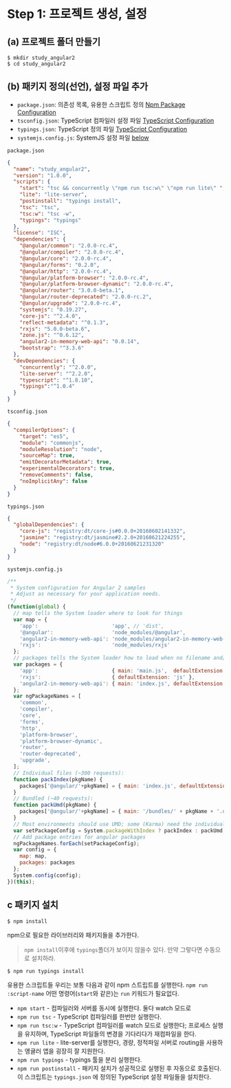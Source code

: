# Step 1: 프로젝트 생성, 설정

## (a) 프로젝트 폴더 만들기
```
$ mkdir study_angular2
$ cd study_angular2
```

## (b) 패키지 정의(선언), 설정 파일 추가

- `package.json`: 의존성 목록, 유용한 스크립트 정의 [Npm Package Configuration](https://angular.io/docs/ts/latest/guide/npm-packages.html)
- `tsconfig.json`: TypeScript 컴파일러 설정 파일 [TypeScript Configuration](https://angular.io/docs/ts/latest/guide/typescript-configuration.html#tsconfig)
- `typings.json`: TypeScript 정의 파일 [TypeScript Configuration](https://angular.io/docs/ts/latest/guide/typescript-configuration.html#!#typings)
- `systemjs.config.js`: SystemJS 설정 파일 [below](https://angular.io/docs/ts/latest/quickstart.html#systemjs)

`package.json`
```json
{
  "name": "study_angular2",
  "version": "1.0.0",
  "scripts": {
    "start": "tsc && concurrently \"npm run tsc:w\" \"npm run lite\" ",
    "lite": "lite-server",
    "postinstall": "typings install",
    "tsc": "tsc",
    "tsc:w": "tsc -w",
    "typings": "typings"
  },
  "license": "ISC",
  "dependencies": {
    "@angular/common": "2.0.0-rc.4",
    "@angular/compiler": "2.0.0-rc.4",
    "@angular/core": "2.0.0-rc.4",
    "@angular/forms": "0.2.0",
    "@angular/http": "2.0.0-rc.4",
    "@angular/platform-browser": "2.0.0-rc.4",
    "@angular/platform-browser-dynamic": "2.0.0-rc.4",
    "@angular/router": "3.0.0-beta.1",
    "@angular/router-deprecated": "2.0.0-rc.2",
    "@angular/upgrade": "2.0.0-rc.4",
    "systemjs": "0.19.27",
    "core-js": "^2.4.0",
    "reflect-metadata": "^0.1.3",
    "rxjs": "5.0.0-beta.6",
    "zone.js": "^0.6.12",
    "angular2-in-memory-web-api": "0.0.14",
    "bootstrap": "^3.3.6"
  },
  "devDependencies": {
    "concurrently": "^2.0.0",
    "lite-server": "^2.2.0",
    "typescript": "^1.8.10",
    "typings":"^1.0.4"
  }
}
```

`tsconfig.json`
```json
{
  "compilerOptions": {
    "target": "es5",
    "module": "commonjs",
    "moduleResolution": "node",
    "sourceMap": true,
    "emitDecoratorMetadata": true,
    "experimentalDecorators": true,
    "removeComments": false,
    "noImplicitAny": false
  }
}
```

`typings.json`
```json
{
  "globalDependencies": {
    "core-js": "registry:dt/core-js#0.0.0+20160602141332",
    "jasmine": "registry:dt/jasmine#2.2.0+20160621224255",
    "node": "registry:dt/node#6.0.0+20160621231320"
  }
}
```

`systemjs.config.js`
```js
/**
 * System configuration for Angular 2 samples
 * Adjust as necessary for your application needs.
 */
(function(global) {
  // map tells the System loader where to look for things
  var map = {
    'app':                        'app', // 'dist',
    '@angular':                   'node_modules/@angular',
    'angular2-in-memory-web-api': 'node_modules/angular2-in-memory-web-api',
    'rxjs':                       'node_modules/rxjs'
  };
  // packages tells the System loader how to load when no filename and/or no extension
  var packages = {
    'app':                        { main: 'main.js',  defaultExtension: 'js' },
    'rxjs':                       { defaultExtension: 'js' },
    'angular2-in-memory-web-api': { main: 'index.js', defaultExtension: 'js' },
  };
  var ngPackageNames = [
    'common',
    'compiler',
    'core',
    'forms',
    'http',
    'platform-browser',
    'platform-browser-dynamic',
    'router',
    'router-deprecated',
    'upgrade',
  ];
  // Individual files (~300 requests):
  function packIndex(pkgName) {
    packages['@angular/'+pkgName] = { main: 'index.js', defaultExtension: 'js' };
  }
  // Bundled (~40 requests):
  function packUmd(pkgName) {
    packages['@angular/'+pkgName] = { main: '/bundles/' + pkgName + '.umd.js', defaultExtension: 'js' };
  }
  // Most environments should use UMD; some (Karma) need the individual index files
  var setPackageConfig = System.packageWithIndex ? packIndex : packUmd;
  // Add package entries for angular packages
  ngPackageNames.forEach(setPackageConfig);
  var config = {
    map: map,
    packages: packages
  };
  System.config(config);
})(this);
```

## c 패키지 설치
```
$ npm install
```
npm으로 필요한 라이브러리와 패키지들을 추가한다.


> `npm install`이후에 `typings`폴더가 보이지 않을수 있다. 만약 그렇다면 수동으로 설치하라.

```
$ npm run typings install
```

유용한 스크립트들
우리는 보통 다음과 같이 npm 스트립트를 실행한다. `npm run :script-name`
어떤 명령어(`start`와 같은)는 `run` 키워드가 필요없다.

- `npm start` - 컴파일러와 서버를 동시에 실행한다. 둘다 watch 모드로
- `npm run tsc` - TypeScript 컴파일러를 한번만 실행한다.
- `npm run tsc:w` - TypeScript 컴파일러를 watch 모드로 실행한다; 프로세스 실행을 유지하며, TypeScript 파일들의 변경을 기다리다가 재컴파일을 한다.
- `npm run lite` - lite-server를 실행한다, 경량, 정적파일 서버로 routing을 사용하는 앵귤러 앱을 굉장히 잘 지원한다.
- `npm run typings` - typings 툴을 분리 실행한다.
- `npm run postinstall` - 패키지 설치가 성공적으로 실행된 후 자동으로 호출된다. 이 스크립트는 `typings.json` 에 정의된 TypeScript 설정 파일들을 설치한다.
